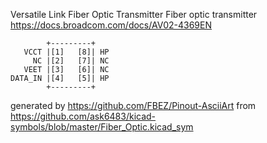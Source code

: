 Versatile Link Fiber Optic Transmitter
Fiber optic transmitter
https://docs.broadcom.com/docs/AV02-4369EN


	        +---------+
	   VCCT |[1]   [8]| HP
	     NC |[2]   [7]| NC
	   VEET |[3]   [6]| NC
	DATA_IN |[4]   [5]| HP
	        +---------+


generated by https://github.com/FBEZ/Pinout-AsciiArt from https://github.com/ask6483/kicad-symbols/blob/master/Fiber_Optic.kicad_sym